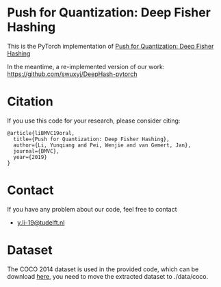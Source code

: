 # Push for Quantization: Deep Fisher Hashing
This is the PyTorch implementation of [Push for Quantization: Deep Fisher Hashing](https://arxiv.org/abs/1909.00206)

In the meantime, a re-implemented version of our work: https://github.com/swuxyj/DeepHash-pytorch

# Citation
If you use this code for your research, please consider citing:

```
@article{liBMVC19oral,
  title={Push for Quantization: Deep Fisher Hashing},
  author={Li, Yunqiang and Pei, Wenjie and van Gemert, Jan},
  journal={BMVC},
  year={2019}
}
```

# Contact
If you have any problem about our code, feel free to contact

 - y.li-19@tudelft.nl

# Dataset

The COCO 2014 dataset is used in the provided code, which can be download [here](http://cocodataset.org/#download), you need to move the extracted dataset to ./data/coco.



